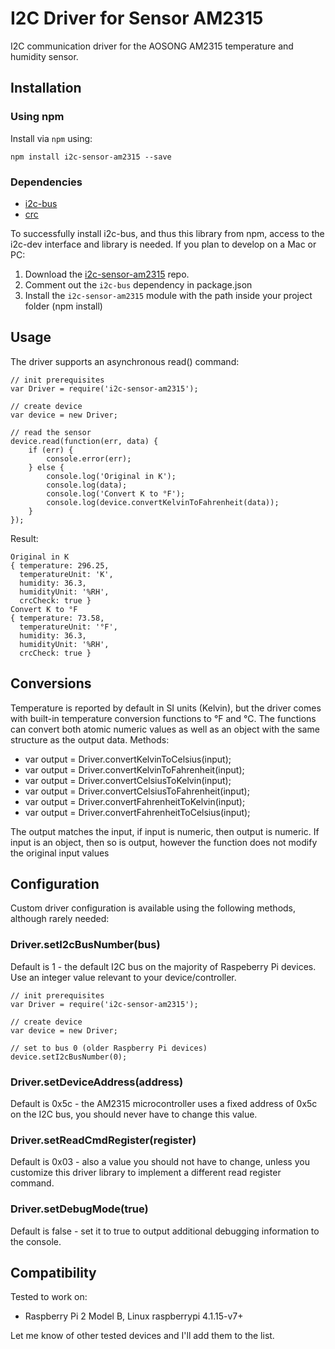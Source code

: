 # I2C Driver for Sensor AM2315

I2C communication driver for the AOSONG AM2315 temperature and humidity sensor.

## Installation

### Using npm
Install via `npm` using:

	npm install i2c-sensor-am2315 --save

### Dependencies

* [i2c-bus](https://github.com/fivdi/i2c-bus)
* [crc](https://github.com/alexgorbatchev/node-crc)

To successfully install i2c-bus, and thus this library from npm, access to the i2c-dev interface and library is needed. If you plan to develop on a Mac or PC:

1. Download the [i2c-sensor-am2315](https://github.com/vvvlad-com/i2c-sensor-am2315) repo.
2. Comment out the `i2c-bus` dependency in package.json
3. Install the `i2c-sensor-am2315` module with the path inside your project folder (npm install)


## Usage

The driver supports an asynchronous read() command:

	// init prerequisites
	var Driver = require('i2c-sensor-am2315');

	// create device
	var device = new Driver;

	// read the sensor
	device.read(function(err, data) {
		if (err) {
			console.error(err);
		} else {
			console.log('Original in K');
			console.log(data);
			console.log('Convert K to °F');
			console.log(device.convertKelvinToFahrenheit(data));
		}
	});

Result:

	Original in K
	{ temperature: 296.25,
	  temperatureUnit: 'K',
	  humidity: 36.3,
	  humidityUnit: '%RH',
	  crcCheck: true }
	Convert K to °F
	{ temperature: 73.58,
	  temperatureUnit: '°F',
	  humidity: 36.3,
	  humidityUnit: '%RH',
	  crcCheck: true }

## Conversions

Temperature is reported by default in SI units (Kelvin), but the driver comes with built-in temperature conversion functions to °F and °C. The functions can convert both atomic numeric values as well as an object with the same structure as the output data. Methods:

* var output = Driver.convertKelvinToCelsius(input);
* var output = Driver.convertKelvinToFahrenheit(input);
* var output = Driver.convertCelsiusToKelvin(input);
* var output = Driver.convertCelsiusToFahrenheit(input);
* var output = Driver.convertFahrenheitToKelvin(input);
* var output = Driver.convertFahrenheitToCelsius(input);

The output matches the input, if input is numeric, then output is numeric. If input is an object, then so is output, however the function does not modify the original input values

## Configuration

Custom driver configuration is available using the following methods, although rarely needed:

### Driver.setI2cBusNumber(bus)
Default is 1 - the default I2C bus on the majority of Raspeberry Pi devices. Use an integer value relevant to your device/controller.

	// init prerequisites
	var Driver = require('i2c-sensor-am2315');

	// create device
	var device = new Driver;
	
	// set to bus 0 (older Raspberry Pi devices)
	device.setI2cBusNumber(0);

### Driver.setDeviceAddress(address)

Default is 0x5c - the AM2315 microcontroller uses a fixed address of 0x5c on the I2C bus, you should never have to change this value.

### Driver.setReadCmdRegister(register)

Default is 0x03 - also a value you should not have to change, unless you customize this driver library to implement a different read register command.

### Driver.setDebugMode(true)

Default is false - set it to true to output additional debugging information to the console.

## Compatibility

Tested to work on:

* Raspberry Pi 2 Model B, Linux raspberrypi 4.1.15-v7+

Let me know of other tested devices and I'll add them to the list.